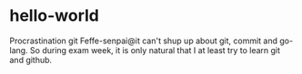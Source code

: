 # hello-world
Procrastination git
Feffe-senpai@it can't shup up about git, commit and go-lang.
So during exam week, it is only natural that I at least try to learn git and github.
